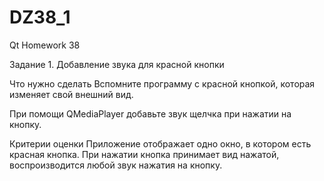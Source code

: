 # DZ38_1
Qt Homework 38

Задание 1. Добавление звука для красной кнопки



Что нужно сделать
Вспомните программу с красной кнопкой, которая изменяет свой внешний вид.





При помощи QMediaPlayer добавьте звук щелчка при нажатии на кнопку.



Критерии оценки
Приложение отображает одно окно, в котором есть красная кнопка.
При нажатии кнопка принимает вид нажатой, воспроизводится любой звук нажатия на кнопку.

